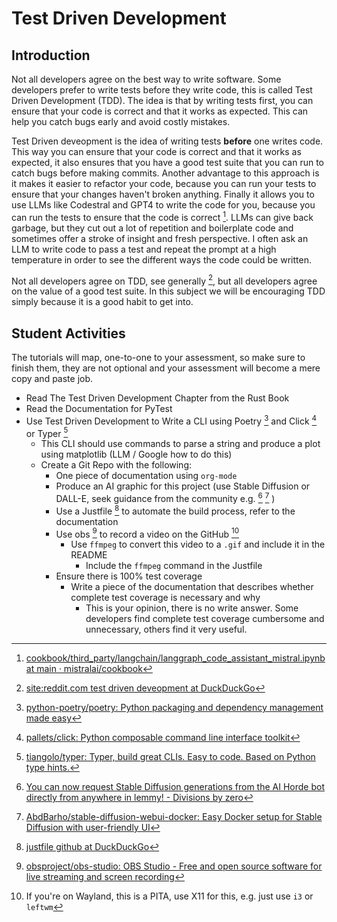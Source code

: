 # Test Driven Development

## Introduction


Not all developers agree on the best way to write software. Some developers prefer to write tests before they write code, this is called Test Driven Development (TDD). The idea is that by writing tests first, you can ensure that your code is correct and that it works as expected. This can help you catch bugs early and avoid costly mistakes.

Test Driven deveopment is the idea of writing tests **before** one writes code. This way you can ensure that your code is correct and that it works as expected, it also ensures that you have a good test suite that you can run to catch bugs before making commits. Another advantage to this approach is it makes it easier to refactor your code, because you can run your tests to ensure that your changes haven't broken anything. Finally it allows you to use LLMs like Codestral and GPT4 to write the code for you, because you can run the tests to ensure that the code is correct [^1720954896].  LLMs can give back garbage, but they cut out a lot of repetition and boilerplate code and sometimes offer a stroke of insight and fresh perspective. I often ask an LLM to write code to pass a test and repeat the prompt at a high temperature in order to see the different ways the code could be written.

[^1720954896]: [cookbook/third_party/langchain/langgraph_code_assistant_mistral.ipynb at main · mistralai/cookbook](https://github.com/mistralai/cookbook/blob/main/third_party/langchain/langgraph_code_assistant_mistral.ipynb)


Not all developers agree on TDD, see generally [^1720954796], but all developers agree on the value of a good test suite. In this subject we will be encouraging TDD simply because it is a good habit to get into.

[^1720954796]: [site:reddit.com test driven deveopment at DuckDuckGo](https://lite.duckduckgo.com/lite/zzz/search?q=site%3Areddit.com%20test%20driven%20deveopment)



## Student Activities

The tutorials will map, one-to-one to your assessment, so make sure to finish them, they are not optional and your assessment will become a mere copy and paste job.

- Read The Test Driven Development Chapter from the Rust Book
- Read the Documentation for PyTest
- Use Test Driven Development to Write a CLI using Poetry [^1721354138] and Click [^1721354110] or Typer [^1721354115]
    - This CLI should use commands to parse a string and produce a plot using matplotlib (LLM / Google how to do this)
    - Create a Git Repo with the following:
        - One piece of documentation using `org-mode`
        - Produce an AI graphic for this project (use Stable Diffusion or DALL-E, seek guidance from the community e.g. [^1721354284]  [^1721354299] )
        - Use a Justfile [^1721354324] to automate the build process, refer to the documentation
        - Use obs [^1721354462] to record a video on the GitHub [^1721354510]
            - Use `ffmpeg` to convert this video to a `.gif` and include it in the README
                - Include the `ffmpeg` command in the Justfile
        - Ensure there is 100% test coverage
            - Write a piece of the documentation that describes whether complete test coverage is necessary and why
                - This is your opinion, there is no write answer. Some developers find complete test coverage cumbersome and unnecessary, others find it very useful.



[^1721354510]: If you're on Wayland, this is a PITA, use X11 for this, e.g. just use `i3` or `leftwm`
[^1721354462]: [obsproject/obs-studio: OBS Studio - Free and open source software for live streaming and screen recording](https://github.com/obsproject/obs-studio)
[^1721354324]: [justfile github at DuckDuckGo](https://lite.duckduckgo.com/lite/zzz/search?q=justfile%20github)
[^1721354299]: [AbdBarho/stable-diffusion-webui-docker: Easy Docker setup for Stable Diffusion with user-friendly UI](https://github.com/AbdBarho/stable-diffusion-webui-docker)
[^1721354284]: [You can now request Stable Diffusion generations from the AI Horde bot directly from anywhere in lemmy! - Divisions by zero](https://lemmy.dbzer0.com/post/13211160)
[^1721354138]: [python-poetry/poetry: Python packaging and dependency management made easy](https://github.com/python-poetry/poetry)
[^1721354115]: [tiangolo/typer: Typer, build great CLIs. Easy to code. Based on Python type hints.](https://github.com/tiangolo/typer)
[^1721354110]: [pallets/click: Python composable command line interface toolkit](https://github.com/pallets/click)

